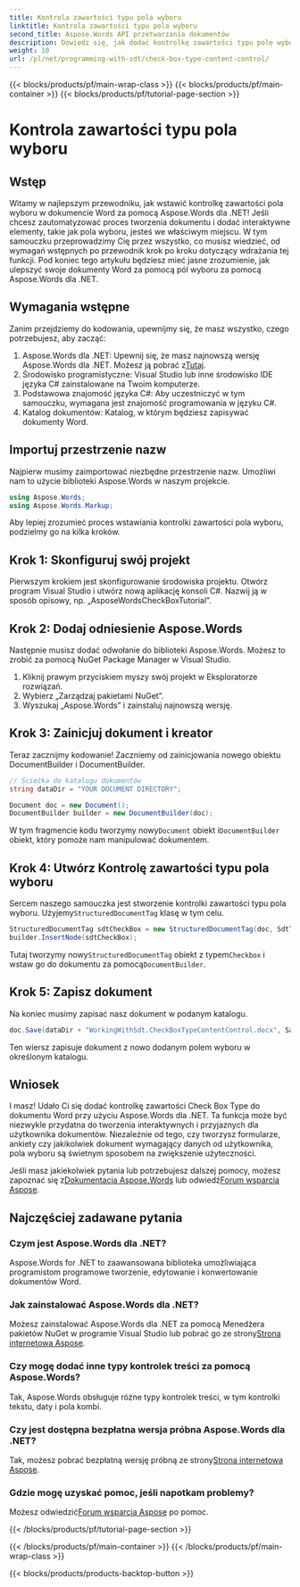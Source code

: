 ```yaml
---
title: Kontrola zawartości typu pola wyboru
linktitle: Kontrola zawartości typu pola wyboru
second_title: Aspose.Words API przetwarzania dokumentów
description: Dowiedz się, jak dodać kontrolkę zawartości typu pole wyboru w dokumentach programu Word za pomocą pakietu Aspose.Words dla platformy .NET, korzystając z tego szczegółowego samouczka krok po kroku.
weight: 10
url: /pl/net/programming-with-sdt/check-box-type-content-control/
---
```


{{< blocks/products/pf/main-wrap-class >}}
{{< blocks/products/pf/main-container >}}
{{< blocks/products/pf/tutorial-page-section >}}

# Kontrola zawartości typu pola wyboru

## Wstęp

Witamy w najlepszym przewodniku, jak wstawić kontrolkę zawartości pola wyboru w dokumencie Word za pomocą Aspose.Words dla .NET! Jeśli chcesz zautomatyzować proces tworzenia dokumentu i dodać interaktywne elementy, takie jak pola wyboru, jesteś we właściwym miejscu. W tym samouczku przeprowadzimy Cię przez wszystko, co musisz wiedzieć, od wymagań wstępnych po przewodnik krok po kroku dotyczący wdrażania tej funkcji. Pod koniec tego artykułu będziesz mieć jasne zrozumienie, jak ulepszyć swoje dokumenty Word za pomocą pól wyboru za pomocą Aspose.Words dla .NET.

## Wymagania wstępne

Zanim przejdziemy do kodowania, upewnijmy się, że masz wszystko, czego potrzebujesz, aby zacząć:

1.  Aspose.Words dla .NET: Upewnij się, że masz najnowszą wersję Aspose.Words dla .NET. Możesz ją pobrać z[Tutaj](https://releases.aspose.com/words/net/).
2. Środowisko programistyczne: Visual Studio lub inne środowisko IDE języka C# zainstalowane na Twoim komputerze.
3. Podstawowa znajomość języka C#: Aby uczestniczyć w tym samouczku, wymagana jest znajomość programowania w języku C#.
4. Katalog dokumentów: Katalog, w którym będziesz zapisywać dokumenty Word.

## Importuj przestrzenie nazw

Najpierw musimy zaimportować niezbędne przestrzenie nazw. Umożliwi nam to użycie biblioteki Aspose.Words w naszym projekcie.

```csharp
using Aspose.Words;
using Aspose.Words.Markup;
```

Aby lepiej zrozumieć proces wstawiania kontrolki zawartości pola wyboru, podzielmy go na kilka kroków.

## Krok 1: Skonfiguruj swój projekt

Pierwszym krokiem jest skonfigurowanie środowiska projektu. Otwórz program Visual Studio i utwórz nową aplikację konsoli C#. Nazwij ją w sposób opisowy, np. „AsposeWordsCheckBoxTutorial”.

## Krok 2: Dodaj odniesienie Aspose.Words

Następnie musisz dodać odwołanie do biblioteki Aspose.Words. Możesz to zrobić za pomocą NuGet Package Manager w Visual Studio.

1. Kliknij prawym przyciskiem myszy swój projekt w Eksploratorze rozwiązań.
2. Wybierz „Zarządzaj pakietami NuGet”.
3. Wyszukaj „Aspose.Words” i zainstaluj najnowszą wersję.

## Krok 3: Zainicjuj dokument i kreator

Teraz zacznijmy kodowanie! Zaczniemy od zainicjowania nowego obiektu DocumentBuilder i DocumentBuilder.

```csharp
// Ścieżka do katalogu dokumentów
string dataDir = "YOUR DOCUMENT DIRECTORY";

Document doc = new Document();
DocumentBuilder builder = new DocumentBuilder(doc);
```

 W tym fragmencie kodu tworzymy nowy`Document` obiekt i`DocumentBuilder` obiekt, który pomoże nam manipulować dokumentem.

## Krok 4: Utwórz Kontrolę zawartości typu pola wyboru

Sercem naszego samouczka jest stworzenie kontrolki zawartości typu pola wyboru. Użyjemy`StructuredDocumentTag` klasę w tym celu.

```csharp
StructuredDocumentTag sdtCheckBox = new StructuredDocumentTag(doc, SdtType.Checkbox, MarkupLevel.Inline);
builder.InsertNode(sdtCheckBox);
```

 Tutaj tworzymy nowy`StructuredDocumentTag` obiekt z typem`Checkbox` i wstaw go do dokumentu za pomocą`DocumentBuilder`.

## Krok 5: Zapisz dokument

Na koniec musimy zapisać nasz dokument w podanym katalogu.

```csharp
doc.Save(dataDir + "WorkingWithSdt.CheckBoxTypeContentControl.docx", SaveFormat.Docx);
```

Ten wiersz zapisuje dokument z nowo dodanym polem wyboru w określonym katalogu.

## Wniosek

I masz! Udało Ci się dodać kontrolkę zawartości Check Box Type do dokumentu Word przy użyciu Aspose.Words dla .NET. Ta funkcja może być niezwykle przydatna do tworzenia interaktywnych i przyjaznych dla użytkownika dokumentów. Niezależnie od tego, czy tworzysz formularze, ankiety czy jakikolwiek dokument wymagający danych od użytkownika, pola wyboru są świetnym sposobem na zwiększenie użyteczności.

 Jeśli masz jakiekolwiek pytania lub potrzebujesz dalszej pomocy, możesz zapoznać się z[Dokumentacja Aspose.Words](https://reference.aspose.com/words/net/) lub odwiedź[Forum wsparcia Aspose](https://forum.aspose.com/c/words/8).

## Najczęściej zadawane pytania

### Czym jest Aspose.Words dla .NET?
Aspose.Words for .NET to zaawansowana biblioteka umożliwiająca programistom programowe tworzenie, edytowanie i konwertowanie dokumentów Word.

### Jak zainstalować Aspose.Words dla .NET?
 Możesz zainstalować Aspose.Words dla .NET za pomocą Menedżera pakietów NuGet w programie Visual Studio lub pobrać go ze strony[Strona internetowa Aspose](https://releases.aspose.com/words/net/).

### Czy mogę dodać inne typy kontrolek treści za pomocą Aspose.Words?
Tak, Aspose.Words obsługuje różne typy kontrolek treści, w tym kontrolki tekstu, daty i pola kombi.

### Czy jest dostępna bezpłatna wersja próbna Aspose.Words dla .NET?
 Tak, możesz pobrać bezpłatną wersję próbną ze strony[Strona internetowa Aspose](https://releases.aspose.com/).

### Gdzie mogę uzyskać pomoc, jeśli napotkam problemy?
 Możesz odwiedzić[Forum wsparcia Aspose](https://forum.aspose.com/c/words/8) po pomoc.

{{< /blocks/products/pf/tutorial-page-section >}}

{{< /blocks/products/pf/main-container >}}
{{< /blocks/products/pf/main-wrap-class >}}

{{< blocks/products/products-backtop-button >}}
